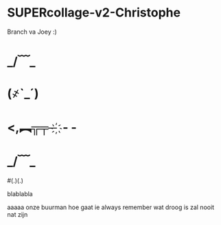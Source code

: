 ﻿# SUPERcollage-v2-Christophe

Branch va Joey :)


# _/﹋\_
# (҂`_´)
# <,︻╦╤─ ҉ - -
# _/﹋\_


#(.)(.)

blablabla

aaaaa onze buurman
hoe gaat ie
always remember wat droog is zal nooit nat zijn
